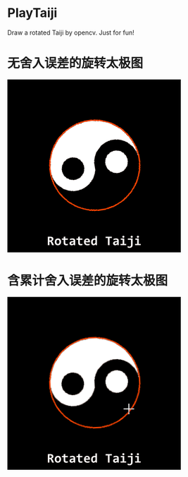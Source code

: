 # PlayTaiji
Draw a rotated Taiji by opencv. Just for fun!

# 无舍入误差的旋转太极图
![](1.gif)
# 含累计舍入误差的旋转太极图
![](2.gif)